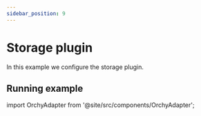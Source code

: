 ```yaml
---
sidebar_position: 9
---
```


# Storage plugin

In this example we configure the storage plugin.

## Running example

import OrchyAdapter from '@site/src/components/OrchyAdapter';

<OrchyAdapter />